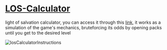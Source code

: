 # [LOS-Calculator](https://morphthemoth.github.io/LOS-Calculator/)

light of salvation calculator, you can access it through this [link](https://morphthemoth.github.io/LOS-Calculator/), it works as a simulation of the game's mechanics, bruteforcing its odds by opening packs until you get to the desired level

![losCalculatorInstructions](https://user-images.githubusercontent.com/36893247/212541648-b3477f91-a5e3-4955-9c55-79b69c7b62b0.png)

